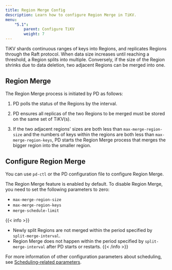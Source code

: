 ```yaml
---
title: Region Merge Config
description: Learn how to configure Region Merge in TiKV.
menu:
    "5.1":
        parent: Configure TiKV
        weight: 7
---
```


TiKV shards continuous ranges of keys into Regions, and replicates Regions through the Raft protocol. When data size increases until reaching a threshold, a Region splits into multiple. Conversely, if the size of the Region shrinks due to data deletion, two adjacent Regions can be merged into one.

## Region Merge

The Region Merge process is initiated by PD as follows:

1. PD polls the status of the Regions by the interval.

2. PD ensures all replicas of the two Regions to be merged must be stored on the same set of TiKV(s).

2. If the two adjacent regions' sizes are both less than `max-merge-region-size` and the numbers of keys within the regions are both less than `max-merge-region-keys`, PD starts the Region Merge process that merges the bigger region into the smaller region.

## Configure Region Merge

You can use `pd-ctl` or the PD configuration file to configure Region Merge.

The Region Merge feature is enabled by default. To disable Region Merge, you need to set the following parameters to zero:

- `max-merge-region-size`
- `max-merge-region-keys`
- `merge-schedule-limit`

{{< info >}}
- Newly split Regions are not merged within the period specified by `split-merge-interval`.
- Region Merge does not happen within the period specified by `split-merge-interval` after PD starts or restarts.
{{< /info >}}

For more information of other configuration parameters about scheduling, see [Scheduling-related parameters](../pd-configuration-file/#schedule).